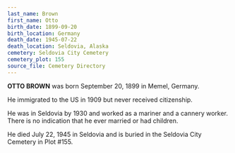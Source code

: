 ```yaml
---
last_name: Brown
first_name: Otto
birth_date: 1899-09-20
birth_location: Germany
death_date: 1945-07-22
death_location: Seldovia, Alaska
cemetery: Seldovia City Cemetery
cemetery_plot: 155
source_file: Cemetery Directory
---
```

**OTTO BROWN** was born September 20, 1899 in Memel, Germany.  

He immigrated to the US in 1909 but never received citizenship. 

He was in Seldovia by 1930 and worked as a mariner and a cannery worker.  There is no indication that he ever married or had children. 

He died July 22, 1945 in Seldovia and is buried in the Seldovia City Cemetery in Plot #155.  
